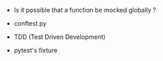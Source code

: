 - Is it possible that a function be mocked globally ?

- conftest.py



- TDD (Test Driven Development)

- pytest's fixture

